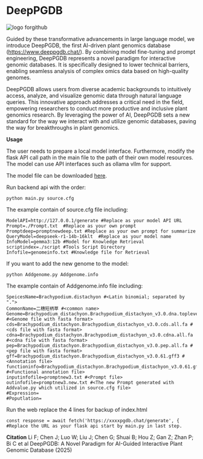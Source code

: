 # DeepPGDB
![logo forgithub](https://github.com/user-attachments/assets/69538d08-a602-4bb4-a693-c7299e1e3212)

Guided by these transformative advancements in large language model, we introduce DeepPGDB, the first AI-driven plant genomics database (https://www.deeppgdb.chat/). By combining model fine-tuning and prompt engineering, DeepPGDB represents a novel paradigm for interactive genomic databases. It is specifically designed to lower technical barriers, enabling seamless analysis of complex omics data based on high-quality genomes.

DeepPGDB allows users from diverse academic backgrounds to intuitively access, analyze, and visualize genomic data through natural language queries. This innovative approach addresses a critical need in the field, empowering researchers to conduct more productive and inclusive plant genomics research. By leveraging the power of AI, DeepPGDB sets a new standard for the way we interact with and utilize genomic databases, paving the way for breakthroughs in plant genomics.

**Usage**

The user needs to prepare a local model interface. Furthermore, modify the flask API call path in the main file to the path of their own model resources. The model can use API interfaces such as ollama vllm for support.

The model file can be downloaded [here](https://www.modelscope.cn/models/LEECHXP/DeepPGDB).

Run backend api with the order:
```
python main.py source.cfg
```
The example contain of source.cfg file including:
```
ModelAPI=http://127.0.0.1/generate #Replace as your model API URL
Prompt=./Prompt.txt  #Replace as your own prompt
Promptdeep=promptnewdeep.txt #Replace as your own prompt for summarize
QueryModel=deepseek-r1-14b-16klt  #Replace as your model name
InfoModel=gemma3:12b #Model for Knowledge Retrieval
scriptindex=./script #Tools Script Directory
Infofile=genomeinfo.txt #Knowledge file for Retrieval
```

If you want to add the new genome to the model:
```
python Addgenome.py Addgenome.info
```

The example contain of Addgenome.info file including:
```
SpeicesName=Brachypodium.distachyon #<Latin binomial; separated by ".">
CommonName=二穗短柄草 #<common name>
Genome=Brachypodium_distachyon.Brachypodium_distachyon_v3.0.dna.toplevel.fa #<Genome file with fasta format>
cds=Brachypodium_distachyon.Brachypodium_distachyon_v3.0.cds.all.fa #<cds file with fasta format>
cdna=Brachypodium_distachyon.Brachypodium_distachyon_v3.0.cdna.all.fa  #<cdna file with fasta format>
pep=Brachypodium_distachyon.Brachypodium_distachyon_v3.0.pep.all.fa #<pep file with fasta format>
gff=Brachypodium_distachyon.Brachypodium_distachyon_v3.0.61.gff3 #<Annotation file>
functioninfo=Brachypodium_distachyon.Brachypodium_distachyon_v3.0.61.gff3.ann  #<Functional annotation file>
inputinfofile=promptnew3.txt #<Prompt file>
outinfofile=promptnew3.new.txt #<The new Prompt generated with Addvalue.py which utilized in source.cfg file>
#Expression=
#Poputlation=
```

Run the web
replace the 4 lines for backup of index.html

```
const response = await fetch('https://xxxxpgdb.chat/generate', {  #Replace the URL as your flask api start by main.py in last step.
```
**Citation**
 Li F; Chen J; Luo W; Liu J; Chen G; Shuai B; Hou Z; Gan Z; Zhan P; Bi C et al DeepPGDB: A Novel Paradigm for AI-Guided Interactive Plant Genomic Database (2025)  
